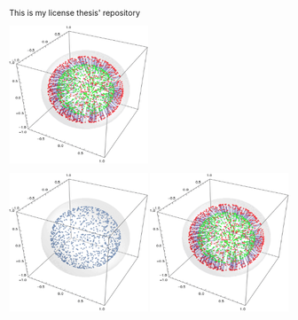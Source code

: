 This is my license thesis' repository
<p align="left">
<img src="./figures/swap_evolv_traces.gif" width="250" height="250" />
</p>
<p float="left">
<img src="./figures//coarse_swap_evol_20steps_1000_z=0.8_p=0.3_beta=100_delta=0.6.gif" width="250" height="250" />
<img src="./figures/swap_evol_20steps_1000_z=0.8_p=0.3_beta=100_delta=0.6.gif" width="250" height="250" />
</p>
